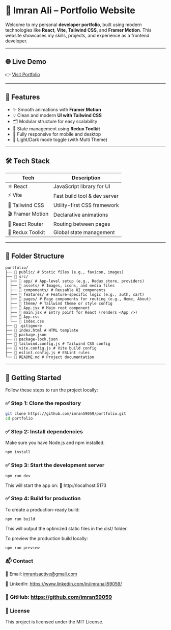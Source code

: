 # 💼 Imran Ali – Portfolio Website

Welcome to my personal **developer portfolio**, built using modern technologies like **React**, **Vite**, **Tailwind CSS**, and **Framer Motion**. This website showcases my skills, projects, and experience as a frontend developer.

---

## 🌐 Live Demo

👉 [Visit Portfolio](https://imranali59059.xyz)

---

## 🚀 Features

- ✨ Smooth animations with **Framer Motion**
- 💡 Clean and modern **UI with Tailwind CSS**
- 🗂️ Modular structure for easy scalability
- 🔄 State management using **Redux Toolkit**
- 📱 Fully responsive for mobile and desktop
- 🌙 Light/Dark mode toggle (with Multi Theme)

---

## 🛠️ Tech Stack

| Tech            | Description                         |
|-----------------|-------------------------------------|
| ⚛️ React        | JavaScript library for UI           |
| ⚡ Vite         | Fast build tool & dev server        |
| 🎨 Tailwind CSS | Utility-first CSS framework         |
| 🎬 Framer Motion| Declarative animations              |
| 🔗 React Router | Routing between pages               |
| 🧰 Redux Toolkit| Global state management             |

---

## 📁 Folder Structure
```
portfolio/
├── 📂 public/ # Static files (e.g., favicon, images)
├── 📂 src/
│ ├── 📂 app/ # App-level setup (e.g., Redux store, providers)
│ ├── 📂 assets/ # Images, icons, and media files
│ ├── 📂 components/ # Reusable UI components
│ ├── 📂 features/ # Feature-specific logic (e.g., auth, cart)
│ ├── 📂 pages/ # Page components for routing (e.g., Home, About)
│ ├── 📂 theme/ # Tailwind theme or style config
│ ├── 📄 App.jsx # Main root component
│ ├── 📄 main.jsx # Entry point for React (renders <App />)
│ ├── 📄 App.css
│ └── 📄 index.css
├── 📄 .gitignore
├── 📄 index.html # HTML template
├── 📄 package.json
├── 📄 package-lock.json
├── 📄 tailwind.config.js # Tailwind CSS config
├── 📄 vite.config.js # Vite build config
├── 📄 eslint.config.js # ESLint rules
└── 📄 README.md # Project documentation
```
---

## 🚀 Getting Started
Follow these steps to run the project locally:

### ✅ Step 1: Clone the repository

```bash
git clone https://github.com/imran59059/portfolio.git
cd portfolio
```

### ✅ Step 2: Install dependencies
Make sure you have Node.js and npm installed.

```bash
npm install
```

### ✅ Step 3: Start the development server
```
npm run dev
```
This will start the app on:
📍 http://localhost:5173

### ✅ Step 4: Build for production
To create a production-ready build:
```
npm run build
```

This will output the optimized static files in the dist/ folder.

To preview the production build locally:
```
npm run preview
```
### 📬 Contact
📧 Email: imranisactive@gmail.com

🔗 LinkedIn: https://www.linkedin.com/in/imranali59059/

### 🐙 GitHub: https://github.com/imran59059

### 📄 License
This project is licensed under the MIT License.
